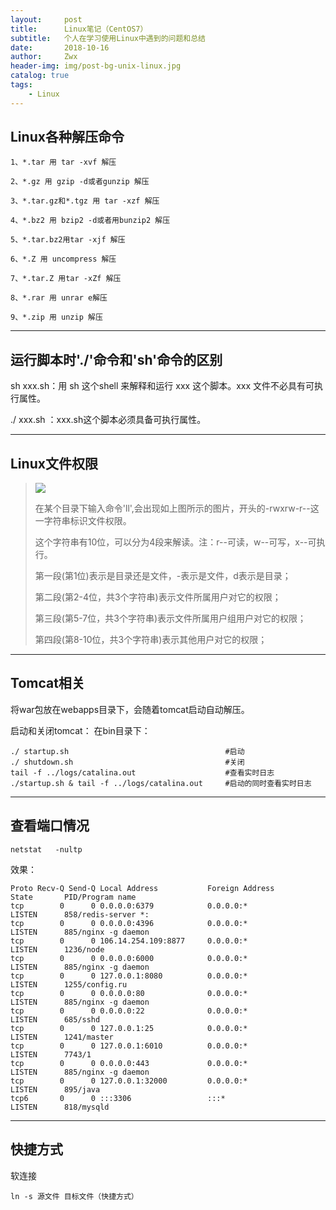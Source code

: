 ```yaml
---
layout:     post
title:      Linux笔记（CentOS7）
subtitle:   个人在学习使用Linux中遇到的问题和总结
date:       2018-10-16
author:     Zwx
header-img: img/post-bg-unix-linux.jpg
catalog: true
tags:
    - Linux
---
```


## Linux各种解压命令

```
1、*.tar 用 tar -xvf 解压

2、*.gz 用 gzip -d或者gunzip 解压

3、*.tar.gz和*.tgz 用 tar -xzf 解压

4、*.bz2 用 bzip2 -d或者用bunzip2 解压

5、*.tar.bz2用tar -xjf 解压

6、*.Z 用 uncompress 解压

7、*.tar.Z 用tar -xZf 解压

8、*.rar 用 unrar e解压

9、*.zip 用 unzip 解压
```

---
## 运行脚本时'./'命令和'sh'命令的区别
sh  xxx.sh：用 sh 这个shell  来解释和运行 xxx 这个脚本。xxx 文件不必具有可执行属性。

./ xxx.sh ：xxx.sh这个脚本必须具备可执行属性。
  
   
   
---
## Linux文件权限
>
>![](http://pic.zwxzzz.top/linuxsh.png)
>  
>在某个目录下输入命令'll',会出现如上图所示的图片，开头的-rwxrw-r--这一字符串标识文件权限。
>  
>这个字符串有10位，可以分为4段来解读。注：r--可读，w--可写，x--可执行。
>  
>第一段(第1位)表示是目录还是文件，-表示是文件，d表示是目录；
>  
>第二段(第2-4位，共3个字符串)表示文件所属用户对它的权限；
>  
>第三段(第5-7位，共3个字符串)表示文件所属用户组用户对它的权限；
>   
>第四段(第8-10位，共3个字符串)表示其他用户对它的权限；

---
## Tomcat相关
将war包放在webapps目录下，会随着tomcat启动自动解压。

启动和关闭tomcat： 在bin目录下：
```
./ startup.sh                                   #启动
./ shutdown.sh                                  #关闭
tail -f ../logs/catalina.out                    #查看实时日志
./startup.sh & tail -f ../logs/catalina.out     #启动的同时查看实时日志
```

---
## 查看端口情况
```
netstat   -nultp
```
效果：
```
Proto Recv-Q Send-Q Local Address           Foreign Address         State       PID/Program name
tcp        0      0 0.0.0.0:6379            0.0.0.0:*               LISTEN      858/redis-server *:
tcp        0      0 0.0.0.0:4396            0.0.0.0:*               LISTEN      885/nginx -g daemon
tcp        0      0 106.14.254.109:8877     0.0.0.0:*               LISTEN      1236/node       
tcp        0      0 0.0.0.0:6000            0.0.0.0:*               LISTEN      885/nginx -g daemon
tcp        0      0 127.0.0.1:8080          0.0.0.0:*               LISTEN      1255/config.ru  
tcp        0      0 0.0.0.0:80              0.0.0.0:*               LISTEN      885/nginx -g daemon
tcp        0      0 0.0.0.0:22              0.0.0.0:*               LISTEN      685/sshd        
tcp        0      0 127.0.0.1:25            0.0.0.0:*               LISTEN      1241/master     
tcp        0      0 127.0.0.1:6010          0.0.0.0:*               LISTEN      7743/1          
tcp        0      0 0.0.0.0:443             0.0.0.0:*               LISTEN      885/nginx -g daemon
tcp        0      0 127.0.0.1:32000         0.0.0.0:*               LISTEN      895/java        
tcp6       0      0 :::3306                 :::*                    LISTEN      818/mysqld   
```

---
## 快捷方式
软连接
```
ln -s 源文件 目标文件（快捷方式）
```



